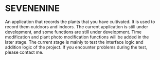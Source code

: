 # SEVENENINE
An application that records the plants that you have cultivated. It is used to record them outdoors and indoors. The current application is still under development, and some functions are still under development. Time modification and plant photo modification functions will be added in the later stage. The current stage is mainly to test the interface logic and addition logic of the project. If you encounter problems during the test, please contact me.

